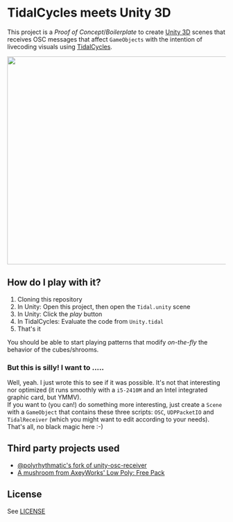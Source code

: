 # TidalCycles meets Unity 3D

This project is a *Proof of Concept*/*Boilerplate* to create [Unity 3D](https://unity3d.com/) scenes that receives OSC messages that affect `GameObjects` with the intention of livecoding visuals using [TidalCycles](http://tidalcycles.org/).

<img src="http://i.imgur.com/xhz29fu.gif" width="640" height="480">

## How do I play with it?

1. Cloning this repository  
2. In Unity: Open this project, then open the `Tidal.unity` scene  
3. In Unity: Click the *play* button  
4. In TidalCycles: Evaluate the code from `Unity.tidal`  
4. That's it  

You should be able to start playing patterns that modify *on-the-fly* the behavior of the cubes/shrooms.

### But this is silly! I want to .....

Well, yeah. I just wrote this to see if it was possible. It's not that interesting nor optimized (it runs smoothly with a `i5-2410M` and an Intel integrated graphic card, but YMMV).  
If you want to (you can!) do something more interesting, just create a `Scene` with a `GameObject` that contains these three scripts: `OSC`, `UDPPacketIO` and `TidalReceiver` (which you might want to edit according to your needs). That's all, no black magic here :-)

## Third party projects used

* [@polyrhythmatic's fork of unity-osc-receiver](https://github.com/polyrhythmatic/unity-osc-receiver/)
* [A mushroom from AxeyWorks' Low Poly: Free Pack](https://www.assetstore.unity3d.com/en/#!/content/58821)

## License

See [LICENSE](LICENSE)

